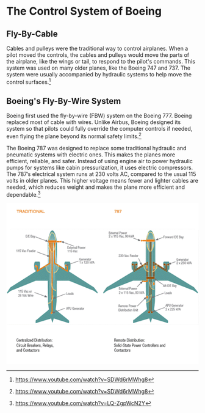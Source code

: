 # The Control System of Boeing

## Fly-By-Cable

Cables and pulleys were the traditional way to control airplanes. When a pilot moved the controls, the cables and pulleys would move the parts of the airplane, like the wings or tail, to respond to the pilot's commands. This system was used on many older planes, like the Boeing 747 and 737. The system were usually accompanied by hydraulic systems to help move the control surfaces.[^1]


## Boeing's Fly-By-Wire System

Boeing first used the fly-by-wire (FBW) system on the Boeing 777. Boeing replaced most of cable with wires. Unlike Airbus, Boeing designed its system so that pilots could fully override the computer controls if needed, even flying the plane beyond its normal safety limits.[^1]

The Boeing 787 was designed to replace some traditional hydraulic and pneumatic systems with electric ones. This makes the planes more efficient, reliable, and safer. Instead of using engine air to power hydraulic pumps for systems like cabin pressurization, it uses electric compressors. The 787’s electrical system runs at 230 volts AC, compared to the usual 115 volts in older planes. This higher voltage means fewer and lighter cables are needed, which reduces weight and makes the plane more efficient and dependable.[^2]

![787](../../assets/control/787-comp.gif)

[^1]: https://www.youtube.com/watch?v=SDWd6rMWhg8
[^2]: https://www.youtube.com/watch?v=LQ-ZgpWcN2Y




